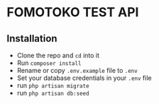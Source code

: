 # FOMOTOKO TEST API

## Installation
- Clone the repo and `cd` into it
- Run `composer install`
- Rename or copy `.env.example` file to `.env`
- Set your database credentials in your `.env` file
- run `php artisan migrate`
- run `php artisan db:seed`